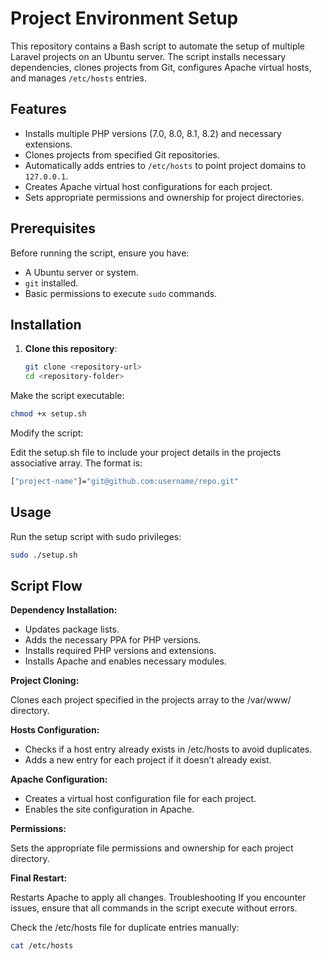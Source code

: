 # Project Environment Setup

This repository contains a Bash script to automate the setup of multiple Laravel projects on an Ubuntu server. The script installs necessary dependencies, clones projects from Git, configures Apache virtual hosts, and manages `/etc/hosts` entries.

## Features

- Installs multiple PHP versions (7.0, 8.0, 8.1, 8.2) and necessary extensions.
- Clones projects from specified Git repositories.
- Automatically adds entries to `/etc/hosts` to point project domains to `127.0.0.1`.
- Creates Apache virtual host configurations for each project.
- Sets appropriate permissions and ownership for project directories.

## Prerequisites

Before running the script, ensure you have:

- A Ubuntu server or system.
- `git` installed.
- Basic permissions to execute `sudo` commands.

## Installation

1. **Clone this repository**:
   ```bash
   git clone <repository-url>
   cd <repository-folder>
Make the script executable:

```bash
chmod +x setup.sh
```

Modify the script:

Edit the setup.sh file to include your project details in the projects associative array. The format is:

```bash
["project-name"]="git@github.com:username/repo.git"
```

## Usage
Run the setup script with sudo privileges:

```bash
sudo ./setup.sh
```

## Script Flow
**Dependency Installation:**
- Updates package lists.
- Adds the necessary PPA for PHP versions.
- Installs required PHP versions and extensions.
- Installs Apache and enables necessary modules.

**Project Cloning:**

Clones each project specified in the projects array to the /var/www/ directory.

**Hosts Configuration:**

- Checks if a host entry already exists in /etc/hosts to avoid duplicates.
- Adds a new entry for each project if it doesn’t already exist.

**Apache Configuration:**

- Creates a virtual host configuration file for each project.
- Enables the site configuration in Apache.

**Permissions:**

Sets the appropriate file permissions and ownership for each project directory.

**Final Restart:**

Restarts Apache to apply all changes.
Troubleshooting
If you encounter issues, ensure that all commands in the script execute without errors.

Check the /etc/hosts file for duplicate entries manually:
```bash
cat /etc/hosts
```
